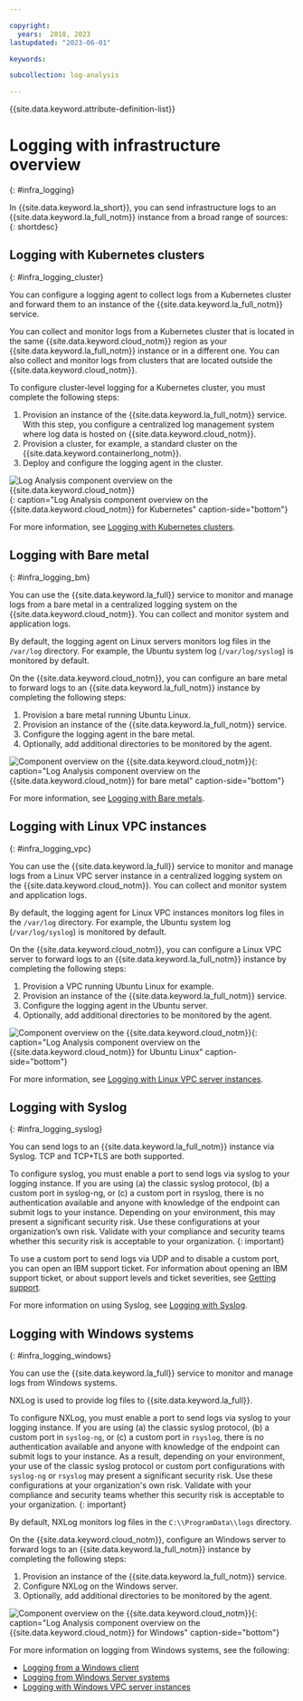```yaml
---

copyright:
  years:  2018, 2023
lastupdated: "2023-06-01"

keywords:

subcollection: log-analysis

---
```


{{site.data.keyword.attribute-definition-list}}

# Logging with infrastructure overview
{: #infra_logging}

In {{site.data.keyword.la_short}}, you can send infrastructure logs to an {{site.data.keyword.la_full_notm}} instance from a broad range of sources:
{: shortdesc}

## Logging with Kubernetes clusters
{: #infra_logging_cluster}

You can configure a logging agent to collect logs from a Kubernetes cluster and forward them to an instance of the {{site.data.keyword.la_full_notm}} service.

You can collect and monitor logs from a Kubernetes cluster that is located in the same {{site.data.keyword.cloud_notm}} region as your {{site.data.keyword.la_full_notm}} instance or in a different one. You can also collect and monitor logs from clusters that are located outside the {{site.data.keyword.cloud_notm}}.

To configure cluster-level logging for a Kubernetes cluster, you must complete the following steps:

1. Provision an instance of the {{site.data.keyword.la_full_notm}} service. With this step, you configure a centralized log management system where log data is hosted on {{site.data.keyword.cloud_notm}}.
2. Provision a cluster, for example, a standard cluster on the {{site.data.keyword.containerlong_notm}}.
3. Deploy and configure the logging agent in the cluster.

![Log Analysis component overview on the {{site.data.keyword.cloud_notm}}](../images/kube.png "Log Analysis component overview on the {{site.data.keyword.cloud_notm}}"){: caption="Log Analysis component overview on the {{site.data.keyword.cloud_notm}} for Kubernetes" caption-side="bottom"}

For more information, see [Logging with Kubernetes clusters](/docs/log-analysis?topic=log-analysis-kube).


## Logging with Bare metal
{: #infra_logging_bm}

You can use the {{site.data.keyword.la_full}} service to monitor and manage logs from a bare metal in a centralized logging system on the {{site.data.keyword.cloud_notm}}. You can collect and monitor system and application logs.

By default, the logging agent on Linux servers monitors log files in the `/var/log` directory. For example, the Ubuntu system log (`/var/log/syslog`) is monitored by default.

On the {{site.data.keyword.cloud_notm}}, you can configure an bare metal to forward logs to an {{site.data.keyword.la_full_notm}} instance by completing the following steps:

1. Provision a bare metal running Ubuntu Linux.
2. Provision an instance of the {{site.data.keyword.la_full_notm}} service.
3. Configure the logging agent in the bare metal.
4. Optionally, add additional directories to be monitored by the agent.

![Component overview on the {{site.data.keyword.cloud_notm}}](../images/ubuntu.png "Component overview on the {{site.data.keyword.cloud_notm}}"){: caption="Log Analysis component overview on the {{site.data.keyword.cloud_notm}} for bare metal" caption-side="bottom"}

For more information, see [Logging with Bare metals](/docs/log-analysis?topic=log-analysis-ubuntu_baremetal).


## Logging with Linux VPC instances
{: #infra_logging_vpc}

You can use the {{site.data.keyword.la_full}} service to monitor and manage logs from a Linux VPC server instance in a centralized logging system on the {{site.data.keyword.cloud_notm}}. You can collect and monitor system and application logs.

By default, the logging agent for Linux VPC instances monitors log files in the `/var/log` directory. For example, the Ubuntu system log (`/var/log/syslog`) is monitored by default.

On the {{site.data.keyword.cloud_notm}}, you can configure a Linux VPC server to forward logs to an {{site.data.keyword.la_full_notm}} instance by completing the following steps:

1. Provision a VPC running Ubuntu Linux for example.
2. Provision an instance of the {{site.data.keyword.la_full_notm}} service.
3. Configure the logging agent in the Ubuntu server.
4. Optionally, add additional directories to be monitored by the agent.

![Component overview on the {{site.data.keyword.cloud_notm}}](../images/ubuntu.png "Component overview on the {{site.data.keyword.cloud_notm}}"){: caption="Log Analysis component overview on the {{site.data.keyword.cloud_notm}} for Ubuntu Linux" caption-side="bottom"}

For more information, see [Logging with Linux VPC server instances](/docs/log-analysis?topic=log-analysis-ubuntu).

## Logging with Syslog
{: #infra_logging_syslog}

You can send logs to an {{site.data.keyword.la_full_notm}} instance via Syslog. TCP and TCP+TLS are both supported.

To configure syslog, you must enable a port to send logs via syslog to your logging instance. If you are using (a) the classic syslog protocol, (b) a custom port in syslog-ng, or (c) a custom port in rsyslog, there is no authentication available and anyone with knowledge of the endpoint can submit logs to your instance.  Depending on your environment, this may present a significant security risk. Use these configurations at your organization’s own risk.  Validate with your compliance and security teams whether this security risk is acceptable to your organization.
{: important}

To use a custom port to send logs via UDP and to disable a custom port, you can open an IBM support ticket. For information about opening an IBM support ticket, or about support levels and ticket severities, see [Getting support](/docs/get-support).

For more information on using Syslog, see [Logging with Syslog](/docs/log-analysis?topic=log-analysis-syslog).


## Logging with Windows systems
{: #infra_logging_windows}

You can use the {{site.data.keyword.la_full}} service to monitor and manage logs from Windows systems.

NXLog is used to provide log files to {{site.data.keyword.la_full}}.

To configure NXLog, you must enable a port to send logs via syslog to your logging instance. If you are using (a) the classic syslog protocol, (b) a custom port in `syslog-ng`, or (c) a custom port in `rsyslog`, there is no authentication available and anyone with knowledge of the endpoint can submit logs to your instance. As a result, depending on your environment, your use of the classic syslog protocol or custom port configurations with `syslog-ng` or `rsyslog` may present a significant security risk.  Use these configurations at your organization's own risk.  Validate with your compliance and security teams whether this security risk is acceptable to your organization.
{: important}

By default, NXLog monitors log files in the `C:\\ProgramData\\logs` directory.

On the {{site.data.keyword.cloud_notm}}, configure an Windows server to forward logs to an {{site.data.keyword.la_full_notm}} instance by completing the following steps:

1. Provision an instance of the {{site.data.keyword.la_full_notm}} service.
2. Configure NXLog on the Windows server.
3. Optionally, add additional directories to be monitored by the agent.

![Component overview on the {{site.data.keyword.cloud_notm}}](../images/windows.svg "Component overview on the {{site.data.keyword.cloud_notm}}"){: caption="Log Analysis component overview on the {{site.data.keyword.cloud_notm}} for Windows" caption-side="bottom"}

For more information on logging from Windows systems, see the following:

* [Logging from a Windows client](/docs/log-analysis?topic=log-analysis-windows)
* [Logging from Windows Server systems](/docs/log-analysis?topic=log-analysis-windows_serv)
* [Logging with Windows VPC server instances](/docs/log-analysis?topic=log-analysis-windows_vpc_tutorial)
